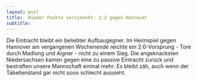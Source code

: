 ```yaml
---
layout: post
title:  Wieder Punkte verschenkt: 2:2 gegen Hannover
subtitle:  
---
```


Die Eintracht bleibt ein beliebter Aufbaugegner. Im Heimspiel gegen Hannover am vergangenen Wochenende reichte ein 2:0-Vorsprung - Tore durch Madlung und Aigner - nicht zu einem Sieg. Die angeknacksten Niedersachsen kamen gegen eine zu passive Eintracht zurück und bestraften unsere Mannschaft einmal mehr. Es bleibt zäh, auch wenn der Tabellenstand gar nicht sooo schlecht aussieht. 


